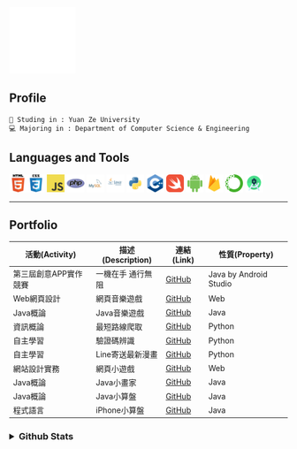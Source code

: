 ![gif from nerdy.dev](https://github.com/axuy312/axuy312/blob/main/hi.gif)  

## Profile 
    🏫 Studing in : Yuan Ze University
    💻 Majoring in : Department of Computer Science & Engineering
    
## Languages and Tools
<img height="32" width="32" src="https://github.com/axuy312/axuy312/blob/main/icon/html.png" /><img height="32" width="32" src="https://github.com/axuy312/axuy312/blob/main/icon/css.png" />
<img height="32" width="32" src="https://github.com/axuy312/axuy312/blob/main/icon/javascript.png" />
<img height="32" width="32" src="https://github.com/axuy312/axuy312/blob/main/icon/php.png" />
<img height="32" width="32" src="https://github.com/axuy312/axuy312/blob/main/icon/mysql.png" />
<img height="32" width="32" src="https://github.com/axuy312/axuy312/blob/main/icon/java.png" />
<img height="32" width="32" src="https://github.com/axuy312/axuy312/blob/main/icon/python.png" />
<img height="32" width="32" src="https://github.com/axuy312/axuy312/blob/main/icon/cpp.png" />
<img height="32" width="32" src="https://github.com/axuy312/axuy312/blob/main/icon/swift.png" />
<img height="32" width="32" src="https://github.com/axuy312/axuy312/blob/main/icon/android.png" />
<img height="32" width="32" src="https://github.com/axuy312/axuy312/blob/main/icon/firebase.png" />
<img height="32" width="32" src="https://github.com/axuy312/axuy312/blob/main/icon/anaconda.png" />
<img height="32" width="32" src="https://github.com/axuy312/axuy312/blob/main/icon/androidstudio.png" />
 
 
 
-----
    

## Portfolio  
| 活動(Activity) | 描述(Description) | 連結(Link) | 性質(Property) |
| --------- | ---------- | ----------------------------------------------------| ---------|
| 第三屆創意APP實作競賽 | 一機在手 通行無阻 | [GitHub](https://github.com/axuy312/YZU_APP_Contest-YZUPass) | Java by Android Studio |
| Web網頁設計 | 網頁音樂遊戲 | [GitHub](https://github.com/axuy312/Web_1071_FinalProject) | Web |
| Java概論 | Java音樂遊戲 | [GitHub](https://github.com/axuy312/Java_1082_FinalProject) | Java |
| 資訊概論 | 最短路線爬取 | [GitHub](https://github.com/axuy312/Python_1081_HomeworkProject) | Python |
| 自主學習 | 驗證碼辨識 | [GitHub](https://github.com/axuy312/Python_YZU_CAPTCHA-Crawler) | Python |
| 自主學習 | Line寄送最新漫畫 | [GitHub](https://github.com/axuy312/Python_Comic_Crawler-and-Line-sender) | Python |
| 網站設計實務 | 網頁小遊戲 | [GitHub](https://github.com/axuy312/Web_1072_FinalProject) | Web |
| Java概論 | Java小畫家 | [GitHub](https://github.com/axuy312/Java_1082_Paint) | Java |
| Java概論 | Java小算盤 | [GitHub](https://github.com/axuy312/Java_1082_Calculator) | Java |
| 程式語言 | iPhone小算盤 | [GitHub](https://github.com/axuy312/Swift_1082_Calculator) | Java |

<h3><details>
 <summary>Github Stats</summary>
    <img align="center" src="https://github-readme-stats.vercel.app/api?username=axuy312&bg_color=30,e96443,904e95&title_color=fff&text_color=fff" />
    <p></p>
    <img align="center" src="https://github-readme-stats.vercel.app/api/top-langs/?username=axuy312&layout=compact)](https://github.com/anuraghazra/github-readme-stats" />
</details></h3>
